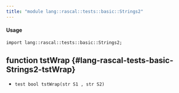 ```yaml
---
title: "module lang::rascal::tests::basic::Strings2"
---
```


#### Usage

`import lang::rascal::tests::basic::Strings2;`

## function tstWrap {#lang-rascal-tests-basic-Strings2-tstWrap}

* ``test bool tstWrap(str S1 , str S2)``

